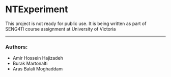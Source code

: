 # NTExperiment #
This project is not ready for public use. It is being written as part of SENG411 course assignment at University of Victoria
***

### Authors: ###
* Amir Hossein Hajizadeh
* Burak Martonalti
* Aras Balali Moghaddam


